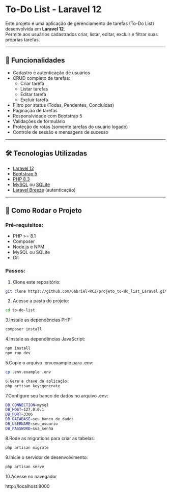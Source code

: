 # To-Do List - Laravel 12

Este projeto é uma aplicação de gerenciamento de tarefas (To-Do List) desenvolvida em **Laravel 12**.  
Permite aos usuários cadastrados criar, listar, editar, excluir e filtrar suas próprias tarefas.

---

## 🎯 Funcionalidades

- Cadastro e autenticação de usuários
- CRUD completo de tarefas:
  - Criar tarefa
  - Listar tarefas
  - Editar tarefa
  - Excluir tarefa
- Filtro por status (Todas, Pendentes, Concluídas)
- Paginação de tarefas
- Responsividade com Bootstrap 5
- Validações de formulário
- Proteção de rotas (somente tarefas do usuário logado)
- Controle de sessão e mensagens de sucesso

---

## 🛠 Tecnologias Utilizadas

- [Laravel 12](https://laravel.com/)
- [Bootstrap 5](https://getbootstrap.com/)
- [PHP 8.3](https://www.php.net/)
- [MySQL](https://www.mysql.com/) ou [SQLite](https://www.sqlite.org/)
- [Laravel Breeze](https://laravel.com/docs/12.x/starter-kits#laravel-breeze) (autenticação)

---

## 🚀 Como Rodar o Projeto

### Pré-requisitos:

- PHP >= 8.1
- Composer
- Node.js e NPM
- MySQL ou SQLite
- Git

### Passos:

1. Clone este repositório:

```bash
git clone https://github.com/Gabriel-RCZ/projeto_to-do_list_Laravel.git
```

2. Acesse a pasta do projeto:

```bash
cd to-do-list
```

3.Instale as dependências PHP:

```bash
composer install
```

4.Instale as dependências JavaScript:

```bash
npm install
npm run dev
```

5.Copie o arquivo .env.example para .env:

```bash
cp .env.example .env
```

```bash
6.Gere a chave da aplicação:
php artisan key:generate
```

7.Configure seu banco de dados no arquivo .env:

```bash
DB_CONNECTION=mysql
DB_HOST=127.0.0.1
DB_PORT=3306
DB_DATABASE=seu_banco_de_dados
DB_USERNAME=seu_usuario
DB_PASSWORD=sua_senha
```

8.Rode as migrations para criar as tabelas:

```bash
php artisan migrate
```

9.Inicie o servidor de desenvolvimento:

```bash
php artisan serve
```

10.Acesse no navegador

http://localhost:8000



